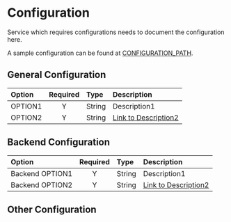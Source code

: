 # Configuration

Service which requires configurations needs to document the configuration here.

A sample configuration can be found at [CONFIGURATION_PATH](https://github.com/project/path/to/config_file).

## General Configuration

| Option     | Required | Type   | Description
|:-----------|:--------:|:------ |:-----------
| OPTION1    | Y        | String | Description1
| OPTION2    | Y        | String | [Link to Description2](https://github.com/project/path/to/description)


## Backend Configuration

| Option     | Required | Type   | Description
|:-----------|:--------:|:------ |:-----------
| Backend OPTION1    | Y        | String | Description1
| Backend OPTION2    | Y        | String | [Link to Description2](https://github.com/project/path/to/description)

## Other Configuration